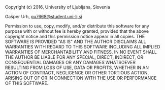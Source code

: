 Copyright (c) 2016, University of Ljubljana, Slovenia

Gašper Urh, gu7668@student.uni-lj.si

Permission to use, copy, modify, and/or distribute this software for any purpose with or without fee is hereby granted, provided that the above copyright notice and this permission notice appear in all copies. 
THE SOFTWARE IS PROVIDED "AS IS" AND THE AUTHOR DISCLAIMS ALL WARRANTIES WITH REGARD TO THIS SOFTWARE INCLUDING ALL IMPLIED WARRANTIES OF MERCHANTABILITY AND FITNESS. IN NO EVENT SHALL THE AUTHOR BE LIABLE FOR ANY SPECIAL, DIRECT, INDIRECT, OR CONSEQUENTIAL DAMAGES OR ANY DAMAGES WHATSOEVER RESULTING FROM LOSS OF USE, DATA OR PROFITS, WHETHER IN AN ACTION OF CONTRACT, NEGLIGENCE OR OTHER TORTIOUS ACTION, ARISING OUT OF OR IN CONNECTION WITH THE USE OR PERFORMANCE OF THIS SOFTWARE.

